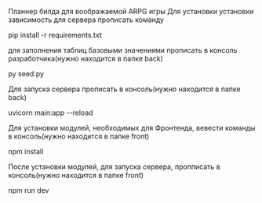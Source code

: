 Планнер билда для воображаемой ARPG игры
Для установки установки зависимость для сервера прописать команду

pip install -r requirements.txt

для заполнения таблиц базовыми значениями прописать в консоль разработчика(нужно находится в папке back)

py seed.py

Для запуска сервера прописать в консоль(нужно находится в папке back)

uvicorn main:app --reload

Для установки модулей, необходимых для Фронтенда, вевести команды в консоль(нужно находится в папке front)

npm install

После установки модулей, для запуска сервера, пропписать в консоль(нужно находится в папке front)

npm run dev


